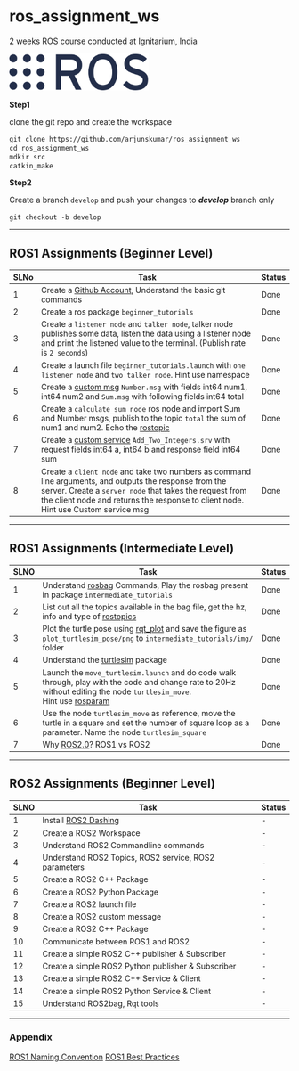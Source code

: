 # ros_assignment_ws
2 weeks ROS course conducted at Ignitarium, India

[<img src="res/ros_logo.png" width="250"/>](res/ros_logo.png)  

**Step1** 

clone the git repo and create the workspace

```
git clone https://github.com/arjunskumar/ros_assignment_ws
cd ros_assignment_ws
mdkir src
catkin_make
```

**Step2**

Create a branch `develop` and push your changes to ***develop*** branch only
```
git checkout -b develop
```
---
## ROS1 Assignments (Beginner Level)
|  SLNo |  Task |   Status|   
|--- | --- | ---|
|  1 | Create a [Github Account](https://github.com/), Understand the basic git commands  | Done
| 2|  Create a ros package `beginner_tutorials` |  Done 
|  3 |Create a `listener node` and `talker node`, talker node publishes some data, listen the data using a listener node and print the listened value to the terminal. (Publish rate is `2 seconds`) | Done 
| 4 | Create a launch file `beginner_tutorials.launch` with `one listener node` and `two talker node`. Hint use namespace| Done 
|  5 | Create a [custom msg](http://wiki.ros.org/ROS/Tutorials/DefiningCustomMessages) `Number.msg` with fields int64 num1, int64 num2  and `Sum.msg` with following fields int64 total | Done
|  6 | Create a `calculate_sum_node` ros node and import Sum and Number msgs, publish to the topic `total` the sum of num1 and num2. Echo the [rostopic](http://wiki.ros.org/rostopic) | Done 
|  7 | Create a [custom service](http://wiki.ros.org/ROS/Tutorials/CreatingMsgAndSrv) `Add_Two_Integers.srv` with request fields int64 a, int64 b  and response field int64 sum | Done
|  8 | Create  a `client node` and take two numbers as command line arguments, and outputs the response from the server. Create a `server node` that takes the request from the client node and  returns the response to client node. Hint use Custom service msg | Done

---
## ROS1 Assignments (Intermediate Level)

| SLNO | Task | Status |
|--- | --- | ---|
| 1 |  Understand [rosbag](http://wiki.ros.org/rosbag) Commands, Play the rosbag present in package `intermediate_tutorials` | Done |
| 2 | List out all the topics available in the bag file, get the hz, info and type of [rostopics](http://wiki.ros.org/rostopic)| Done |
| 3 | Plot the turtle pose using [rqt_plot](http://wiki.ros.org/rqt_plot) and save the figure as `plot_turtlesim_pose/png` to `intermediate_tutorials/img/` folder | Done |
| 4 | Understand the [turtlesim](http://wiki.ros.org/turtlesim) package | Done |
| 5 | Launch the `move_turtlesim.launch` and do code walk through, play with the code and change rate to 20Hz without editing the node `turtlesim_move`. </br> Hint use [rosparam](http://wiki.ros.org/rosparam) | Done |
|6| Use the node `turtlesim_move` as reference, move the turtle in a square and set the number of square loop as a parameter. Name the node `turtlesim_square`| Done | 
| 7 | Why [ROS2.0](https://index.ros.org/doc/ros2/)? ROS1 vs ROS2| Done |

---

## ROS2 Assignments (Beginner Level)


| SLNO | Task | Status |
|--- | --- | ---|
| 1 |  Install [ROS2 Dashing](ROS2_Installation.md) | - |
| 2 | Create a ROS2 Workspace | - |
| 3 | Understand ROS2 Commandline commands | - |
| 4 | Understand ROS2 Topics, ROS2 service, ROS2 parameters | - |
| 5 | Create a ROS2 C++ Package | - |
| 6 | Create a ROS2 Python Package | - |
| 7 | Create a ROS2 launch file  | - |
| 8 | Create a ROS2 custom message | - |
| 9| Create a ROS2 C++ Package | - |
| 10 | Communicate between ROS1 and ROS2 | - |
| 11 | Create a simple ROS2 C++ publisher & Subscriber | - |
| 12 | Create a simple ROS2 Python publisher & Subscriber | - |
| 13 | Create a simple ROS2 C++ Service & Client | - |
| 14 | Create a simple ROS2 Python Service & Client | - |
| 15 | Understand ROS2bag, Rqt tools | - |
---

### Appendix
[ROS1 Naming Convention](Naming_ROS1.md)
[ROS1 Best Practices](https://github.com/leggedrobotics/ros_best_practices)
